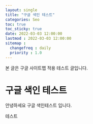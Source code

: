 ```yaml
---
layout: single
title: "구글 색인 테스트"
categories: Seo
toc: true
toc_sticky: true
date: 2022-03-03 12:00:00 
lastmod : 2022-03-03 12:00:00
sitemap :
  changefreq : daily
  priority : 1.0
---
```


본 글은 구글 사이트맵 적용 테스트 글입니다.

# 구글 색인 테스트

안녕하세요 구글 색인테스트 입니다.

테스트